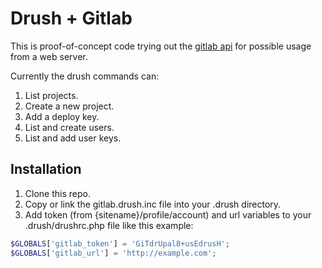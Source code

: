 Drush + Gitlab
==============

This is proof-of-concept code trying out the [gitlab api](http://api.gitlab.org/) for possible usage from a web server.

Currently the drush commands can:

1. List projects.
1. Create a new project.
1. Add a deploy key.
1. List and create users.
1. List and add user keys.

## Installation

1. Clone this repo.
2. Copy or link the gitlab.drush.inc file into your .drush directory.
3. Add token (from {sitename}/profile/account) and url variables to your .drush/drushrc.php file like this example:

```php
$GLOBALS['gitlab_token'] = 'GiTdrUpal8+usEdrusH';
$GLOBALS['gitlab_url'] = 'http://example.com';
```

